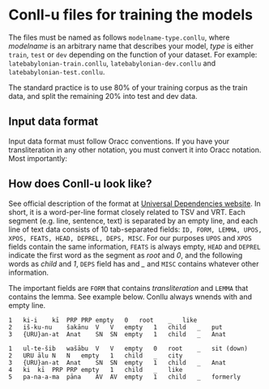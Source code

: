 # Conll-u files for training the models
The files must be named as follows ```modelname-type.conllu```, where *modelname* is an arbitrary name that describes your model, *type* is either ```train```, ```test``` or ```dev``` depending on the function of your dataset. For example: ```latebabylonian-train.conllu```, ```latebabylonian-dev.conllu``` and ```latebabylonian-test.conllu```.

The standard practice is to use 80% of your training corpus as the train data, and split the remaining 20% into test and dev data.

## Input data format
Input data format must follow Oracc conventions. If you have your transliteration in any other notation, you must convert it into Oracc notation. Most importantly:

## How does Conll-u look like?
See official description of the format at [Universal Dependencies website](https://universaldependencies.org/format.html). In short, it is a word-per-line format closely related to TSV and VRT. Each segment (e.g. line, sentence, text) is separated by an empty line, and each line of text data consists of 10 tab-separated fields: ```ID, FORM, LEMMA, UPOS, XPOS, FEATS, HEAD, DEPREL, DEPS, MISC```. For our purposes ```UPOS``` and ```XPOS``` fields contain the same information, ```FEATS``` is always empty, ```HEAD``` and ```DEPREL``` indicate the first word as the segment as *root* and *0*, and the following words as *child* and *1*, ```DEPS``` field has and *_* and ```MISC``` contains whatever other information.

The important fields are ```FORM``` that contains *transliteration* and ```LEMMA``` that contains the lemma. See example below. Conllu always wnends with and empty line.


```
1	ki-i	kī	PRP	PRP	empty	0	root	_	like
2	iš-ku-nu	šakānu	V	V	empty	1	child	_	put
3	{URU}an-at	Anat	SN	SN	empty	1	child	_	Anat

1	ul-te-šib	wašābu	V	V	empty	0	root	_	sit (down)
2	URU	ālu	N	N	empty	1	child	_	city
3	{URU}an-at	Anat	SN	SN	empty	1	child	_	Anat
4	ki	kī	PRP	PRP	empty	1	child	_	like
5	pa-na-a-ma	pāna	AV	AV	empty	1	child	_	formerly

```
